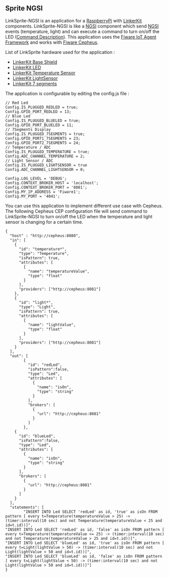 
## **Sprite NGSI** ##

LinkSprite-NGSI is an application for a [RaspberryPi](https://www.raspberrypi.org) with [LinkerKit](http://store.linksprite.com/raspberry-pi/) components. LinkSprite-NGSI is like a [NGSI](http://technical.openmobilealliance.org/Technical/technical-information/release-program/current-releases/ngsi-v1-0) component which send [NGSI](http://technical.openmobilealliance.org/Technical/technical-information/release-program/current-releases/ngsi-v1-0) events (temperature, light) and can execute a command to turn on/off the LED ([Command Description](https://github.com/telefonicaid/iotagent-node-lib#commands)).
This application uses the [Fiware IoT Agent Framework](https://github.com/telefonicaid/iotagent-node-lib) and works with [Fiware Cepheus](https://github.com/Orange-OpenSource/fiware-cepheus).

List of LinkSprite hardware used for the application :
 - [LinkerKit Base Shield](http://linksprite.com/wiki/index.php5?title=Linker_kit_Base_Shield_for_Raspberry_Pi_with_ADC_Interface)
 - [LinkerKit LED](http://linksprite.com/wiki/index.php5?title=3mm_Green_LED_Module)
 - [LinkerKit Temperature Sensor](http://linksprite.com/wiki/index.php5?title=Thermal_Module)
 - [LinkerKit LightSensor](http://linksprite.com/wiki/index.php5?title=LDR_Module)
 - [LinkerKit 7 segments](http://linksprite.com/wiki/index.php5?title=4-Digit_7-Segment_Module)

The application is configurable by editing the config.js file :

    // Red Led
	Config.IS_PLUGGED_REDLED = true;
	Config.GPIO_PORT_REDLED = 13;
	// Blue Led
	Config.IS_PLUGGED_BLUELED = true;
	Config.GPIO_PORT_BLUELED = 11;
	// 7Segments Display
	Config.IS_PLUGGED_7SEGMENTS = true;
	Config.GPIO_PORT1_7SEGMENTS = 23;
	Config.GPIO_PORT2_7SEGMENTS = 24;
	// Temperature / ADC
	Config.IS_PLUGGED_TEMPERATURE = true;
	Config.ADC_CHANNEL_TEMPERATURE = 2;
	// Light Sensor / ADC
	Config.IS_PLUGGED_LIGHTSENSOR = true
	Config.ADC_CHANNEL_LIGHTSENSOR = 0;

	Config.LOG_LEVEL = 'DEBUG';
	Config.CONTEXT_BROKER_HOST = 'localhost';
	Config.CONTEXT_BROKER_PORT = '8081';
	Config.MY_IP_ADDRESS = 'Fiware1';
	Config.MY_PORT = '4041';

You can use this application to implement different use case with Cepheus.
The following Cepheus CEP configuration file will send command to LinkSprite-NGSI to turn on/off the LED when the temperature and light sensor is changing for a certain time.

    {
	  "host" : "http://cepheus:8080",
	  "in": [
	    {
	      "id": "temperature*",
	      "type": "Temperature",
	      "isPattern": true,
	      "attributes": [
	        {
	          "name": "temperatureValue",
	          "type": "float"
	        }
	      ],
	      "providers": ["http://cepheus:8081"]
	    },
	    {
	      "id": "light*",
	      "type": "Light",
	      "isPattern": true,
	      "attributes": [
	        {
	          "name": "lightValue",
	          "type": "float"
	        }
	      ],
	      "providers": ["http://cepheus:8081"]
	    }
	  ],
	  "out": [
		    {
		      "id": "redLed",
		      "isPattern":false,
		      "type": "Led",
		      "attributes": [
		        {
		          "name": "isOn",
		          "type": "string"
		        }
		      ],
		      "brokers": [
		        {
		          "url": "http://cepheus:8081"
		        }
		      ]
		    },
	    {
	      "id": "blueLed",
	      "isPattern":false,
	      "type": "Led",
	      "attributes": [
	        {
	          "name": "isOn",
	          "type": "string"
	        }
	      ],
	      "brokers": [
	        {
	          "url": "http://cepheus:8081"
	        }
	      ]
	    }
	  ],
	  "statements": [
		    "INSERT INTO Led SELECT 'redLed' as id, 'true' as isOn FROM pattern [ every t=Temperature(temperatureValue > 25) -> (timer:interval(10 sec) and not Temperature(temperatureValue < 25 and id=t.id))]",
    "INSERT INTO Led SELECT 'redLed' as id, 'false' as isOn FROM pattern [ every t=Temperature(temperatureValue <= 25) -> (timer:interval(10 sec) and not Temperature(temperatureValue > 25 and id=t.id))]",
    "INSERT INTO Led SELECT 'blueLed' as id, 'true' as isOn FROM pattern [ every t=Light(lightValue > 50) -> (timer:interval(10 sec) and not Light(lightValue < 50 and id=t.id))]",
    "INSERT INTO Led SELECT 'blueLed' as id, 'false' as isOn FROM pattern [ every t=Light(lightValue < 50) -> (timer:interval(10 sec) and not Light(lightValue > 50 and id=t.id))]"]
    }

